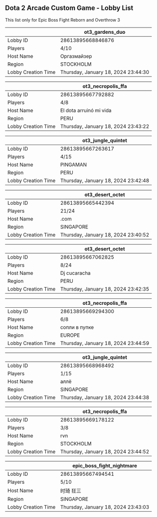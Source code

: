## Dota 2 Arcade Custom Game - Lobby List

This list only for Epic Boss Fight Reborn and Overthrow 3

|  | ot3_gardens_duo |
| ------ | ------ |
| Lobby ID | 28613895668846876 |
| Players | 4/10 |
| Host Name | Оргазмайзер |
| Region | STOCKHOLM |
| Lobby Creation Time | Thursday, January 18, 2024 23:44:30 |


|  | ot3_necropolis_ffa |
| ------ | ------ |
| Lobby ID | 28613895667792882 |
| Players | 4/8 |
| Host Name | El dota arruinó mi vida |
| Region | PERU |
| Lobby Creation Time | Thursday, January 18, 2024 23:43:22 |


|  | ot3_jungle_quintet |
| ------ | ------ |
| Lobby ID | 28613895667263617 |
| Players | 4/15 |
| Host Name | PINGAMAN |
| Region | PERU |
| Lobby Creation Time | Thursday, January 18, 2024 23:42:48 |


|  | ot3_desert_octet |
| ------ | ------ |
| Lobby ID | 28613895665442394 |
| Players | 21/24 |
| Host Name | .com |
| Region | SINGAPORE |
| Lobby Creation Time | Thursday, January 18, 2024 23:40:52 |


|  | ot3_desert_octet |
| ------ | ------ |
| Lobby ID | 28613895667062825 |
| Players | 8/24 |
| Host Name | Dj cucaracha |
| Region | PERU |
| Lobby Creation Time | Thursday, January 18, 2024 23:42:35 |


|  | ot3_necropolis_ffa |
| ------ | ------ |
| Lobby ID | 28613895669294300 |
| Players | 6/8 |
| Host Name | сопли в пупке |
| Region | EUROPE |
| Lobby Creation Time | Thursday, January 18, 2024 23:44:59 |


|  | ot3_jungle_quintet |
| ------ | ------ |
| Lobby ID | 28613895668968492 |
| Players | 1/15 |
| Host Name | аллё |
| Region | SINGAPORE |
| Lobby Creation Time | Thursday, January 18, 2024 23:44:38 |


|  | ot3_necropolis_ffa |
| ------ | ------ |
| Lobby ID | 28613895669178122 |
| Players | 3/8 |
| Host Name | rvn |
| Region | STOCKHOLM |
| Lobby Creation Time | Thursday, January 18, 2024 23:44:52 |


|  | epic_boss_fight_nightmare |
| ------ | ------ |
| Lobby ID | 28613895667494541 |
| Players | 5/10 |
| Host Name | 时琦 狂三 |
| Region | SINGAPORE |
| Lobby Creation Time | Thursday, January 18, 2024 23:43:03 |


